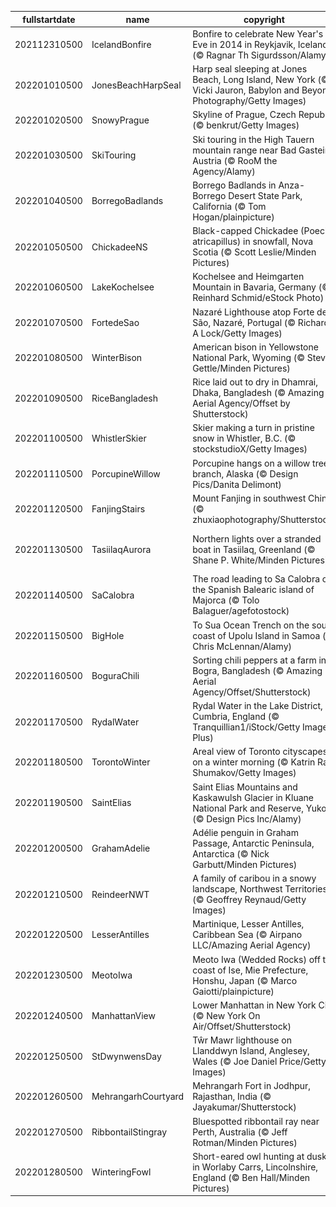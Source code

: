 |fullstartdate|name|copyright|title|image|
|--|--|--|--|--|
202112310500|IcelandBonfire|Bonfire to celebrate New Year's Eve in 2014 in Reykjavik, Iceland (© Ragnar Th Sigurdsson/Alamy)|Roaring into 2022|![](/en-CA/2022/01/202112310500IcelandBonfire.jpg)|
202201010500|JonesBeachHarpSeal|Harp seal sleeping at Jones Beach, Long Island, New York (© Vicki Jauron, Babylon and Beyond Photography/Getty Images)|Napping away New Year’s Day|![](/en-CA/2022/01/202201010500JonesBeachHarpSeal.jpg)|
202201020500|SnowyPrague|Skyline of Prague, Czech Republic (© benkrut/Getty Images)|Inspiring spires|![](/en-CA/2022/01/202201020500SnowyPrague.jpg)|
202201030500|SkiTouring|Ski touring in the High Tauern mountain range near Bad Gastein, Austria (© RooM the Agency/Alamy)|Ski touring in Austria|![](/en-CA/2022/01/202201030500SkiTouring.jpg)|
202201040500|BorregoBadlands|Borrego Badlands in Anza-Borrego Desert State Park, California (© Tom Hogan/plainpicture)|California's badlands|![](/en-CA/2022/01/202201040500BorregoBadlands.jpg)|
202201050500|ChickadeeNS|Black-capped Chickadee (Poecile atricapillus) in snowfall, Nova Scotia (© Scott Leslie/Minden Pictures)|Chick-a-dee-dee-dee|![](/en-CA/2022/01/202201050500ChickadeeNS.jpg)|
202201060500|LakeKochelsee|Kochelsee and Heimgarten Mountain in Bavaria, Germany (© Reinhard Schmid/eStock Photo)|Cold winter days on Kochelsee|![](/en-CA/2022/01/202201060500LakeKochelsee.jpg)|
202201070500|FortedeSao|Nazaré Lighthouse atop Forte de São, Nazaré, Portugal (© Richard A Lock/Getty Images)|How do you say 'gnarly' in Nazaré?|![](/en-CA/2022/01/202201070500FortedeSao.jpg)|
202201080500|WinterBison|American bison in Yellowstone National Park, Wyoming (© Steve Gettle/Minden Pictures)|Bundle up, bison|![](/en-CA/2022/01/202201080500WinterBison.jpg)|
202201090500|RiceBangladesh|Rice laid out to dry in Dhamrai, Dhaka, Bangladesh (© Amazing Aerial Agency/Offset by Shutterstock)|Have a rice day|![](/en-CA/2022/01/202201090500RiceBangladesh.jpg)|
202201100500|WhistlerSkier|Skier making a turn in pristine snow in Whistler, B.C. (© stockstudioX/Getty Images)|Destination adrenaline|![](/en-CA/2022/01/202201100500WhistlerSkier.jpg)|
202201110500|PorcupineWillow|Porcupine hangs on a willow tree branch, Alaska (© Design Pics/Danita Delimont)|Psycho quiller!|![](/en-CA/2022/01/202201110500PorcupineWillow.jpg)|
202201120500|FanjingStairs|Mount Fanjing in southwest China (© zhuxiaophotography/Shutterstock)|Cloudy with a chance of enlightenment|![](/en-CA/2022/01/202201120500FanjingStairs.jpg)|
202201130500|TasiilaqAurora|Northern lights over a stranded boat in Tasiilaq, Greenland (© Shane P. White/Minden Pictures)|Is this place named for the aurora's glow?|![](/en-CA/2022/01/202201130500TasiilaqAurora.jpg)|
202201140500|SaCalobra|The road leading to Sa Calobra on the Spanish Balearic island of Majorca (© Tolo Balaguer/agefotostock)|Majorca has its ups and downs|![](/en-CA/2022/01/202201140500SaCalobra.jpg)|
202201150500|BigHole|To Sua Ocean Trench on the south coast of Upolu Island in Samoa (© Chris McLennan/Alamy)|A crown jewel in the Pacific Islands|![](/en-CA/2022/01/202201150500BigHole.jpg)|
202201160500|BoguraChili|Sorting chili peppers at a farm in Bogra, Bangladesh (© Amazing Aerial Agency/Offset/Shutterstock)|An extra-spicy extravaganza|![](/en-CA/2022/01/202201160500BoguraChili.jpg)|
202201170500|RydalWater|Rydal Water in the Lake District, Cumbria, England (© Tranquillian1/iStock/Getty Images Plus)|Winter on Rydal Water|![](/en-CA/2022/01/202201170500RydalWater.jpg)|
202201180500|TorontoWinter|Areal view of Toronto cityscapes on a winter morning (© Katrin Ray Shumakov/Getty Images)|Picturesque winter mornings|![](/en-CA/2022/01/202201180500TorontoWinter.jpg)|
202201190500|SaintElias|Saint Elias Mountains and Kaskawulsh Glacier in Kluane National Park and Reserve, Yukon (© Design Pics Inc/Alamy)|A grand view of the great white north|![](/en-CA/2022/01/202201190500SaintElias.jpg)|
202201200500|GrahamAdelie|Adélie penguin in Graham Passage, Antarctic Peninsula, Antarctica (© Nick Garbutt/Minden Pictures)|Flightless fancy|![](/en-CA/2022/01/202201200500GrahamAdelie.jpg)|
202201210500|ReindeerNWT|A family of caribou in a snowy landscape, Northwest Territories (© Geoffrey Reynaud/Getty Images)|A stroll in the snow|![](/en-CA/2022/01/202201210500ReindeerNWT.jpg)|
202201220500|LesserAntilles|Martinique, Lesser Antilles, Caribbean Sea (© Airpano LLC/Amazing Aerial Agency)|Say bonjour to paradise|![](/en-CA/2022/01/202201220500LesserAntilles.jpg)|
202201230500|MeotoIwa|Meoto Iwa (Wedded Rocks) off the coast of Ise, Mie Prefecture, Honshu, Japan (© Marco Gaiotti/plainpicture)|Sacred stones|![](/en-CA/2022/01/202201230500MeotoIwa.jpg)|
202201240500|ManhattanView|Lower Manhattan in New York City (© New York On Air/Offset/Shutterstock)|The city that doesn’t sleep|![](/en-CA/2022/01/202201240500ManhattanView.jpg)|
202201250500|StDwynwensDay|Tŵr Mawr lighthouse on Llanddwyn Island, Anglesey, Wales (© Joe Daniel Price/Getty Images)|Love at first light|![](/en-CA/2022/01/202201250500StDwynwensDay.jpg)|
202201260500|MehrangarhCourtyard|Mehrangarh Fort in Jodhpur, Rajasthan, India (© Jayakumar/Shutterstock)|Honouring 72 years of democracy|![](/en-CA/2022/01/202201260500MehrangarhCourtyard.jpg)|
202201270500|RibbontailStingray|Bluespotted ribbontail ray near Perth, Australia (© Jeff Rotman/Minden Pictures)|Stingray spotted!|![](/en-CA/2022/01/202201270500RibbontailStingray.jpg)|
202201280500|WinteringFowl|Short-eared owl hunting at dusk in Worlaby Carrs, Lincolnshire, England (© Ben Hall/Minden Pictures)|Winter birdwatching|![](/en-CA/2022/01/202201280500WinteringFowl.jpg)|
